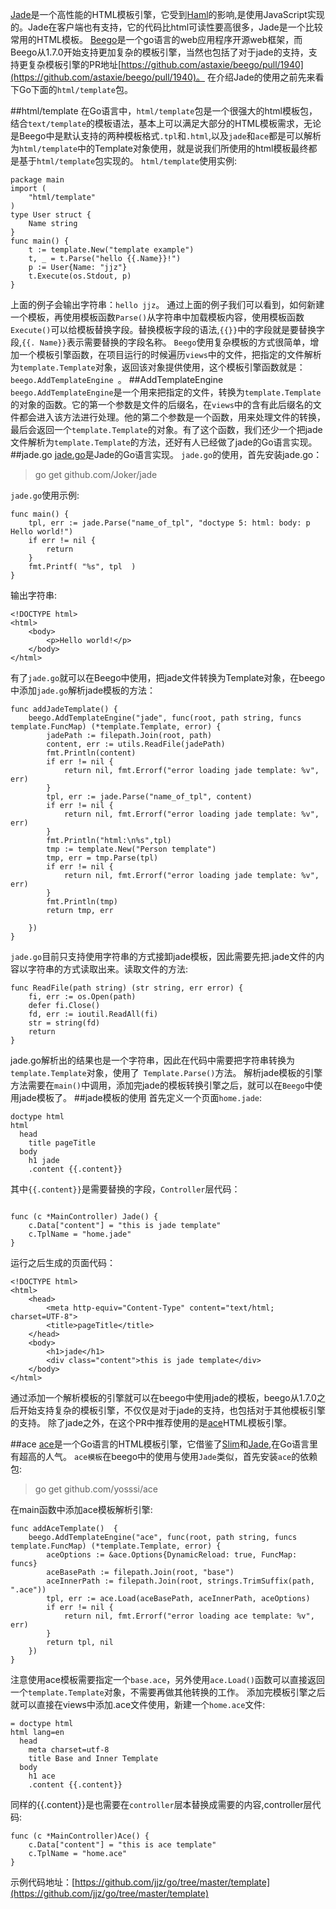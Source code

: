 [Jade](https://pugjs.org/api/getting-started.html)是一个高性能的HTML模板引擎，它受到[Haml](http://haml-lang.com/)的影响,是使用JavaScript实现的。Jade在客户端也有支持，它的代码比html可读性要高很多，Jade是一个比较常用的HTML模板。
[Beego](https://beego.me/)是一个go语言的web应用程序开源web框架，而Beego从1.7.0开始支持更加复杂的模板引擎，当然也包括了对于jade的支持，支持更复杂模板引擎的PR地址[https://github.com/astaxie/beego/pull/1940](https://github.com/astaxie/beego/pull/1940)。
在介绍Jade的使用之前先来看下Go下面的`html/template`包。

##html/template
在Go语言中，`html/template`包是一个很强大的html模板包，结合`text/template`的模板语法，基本上可以满足大部分的HTML模板需求，无论是Beego中是默认支持的两种模板格式`.tpl`和`.html`,以及`jade`和`ace`都是可以解析为`html/template`中的Template对象使用，就是说我们所使用的html模板最终都是基于`html/template`包实现的。
`html/template`使用实例:
```
package main
import (
    "html/template"
)
type User struct {
    Name string
}
func main() {
    t := template.New("template example")
    t, _ = t.Parse("hello {{.Name}}!")
    p := User{Name: "jjz"}
    t.Execute(os.Stdout, p)
}

```
上面的例子会输出字符串：`hello jjz`。
通过上面的例子我们可以看到，如何新建一个模板，再使用模板函数`Parse()`从字符串中加载模板内容，使用模板函数`Execute()`可以给模板替换字段。替换模板字段的语法,`{{}}`中的字段就是要替换字段,`{{. Name}}`表示需要替换的字段名称。
`Beego`使用复杂模板的方式很简单，增加一个模板引擎函数，在项目运行的时候遍历`views`中的文件，把指定的文件解析为`template.Template`对象，返回该对象提供使用，这个模板引擎函数就是：`beego.AddTemplateEngine
`。
##AddTemplateEngine
`beego.AddTemplateEngine`是一个用来把指定的文件，转换为`template.Template`的对象的函数。它的第一个参数是文件的后缀名，在`views`中的含有此后缀名的文件都会进入该方法进行处理。他的第二个参数是一个函数，用来处理文件的转换，最后会返回一个`template.Template`的对象。有了这个函数，我们还少一个把jade文件解析为`template.Template`的方法，还好有人已经做了jade的Go语言实现。
##jade.go
[jade.go](https://github.com/Joker/jade)是Jade的Go语言实现。
`jade.go`的使用，首先安装jade.go：
>go get github.com/Joker/jade

`jade.go`使用示例:
```
func main() {
    tpl, err := jade.Parse("name_of_tpl", "doctype 5: html: body: p Hello world!")
    if err != nil {
        return
    }
    fmt.Printf( "%s", tpl  )
}
```
输出字符串:
```
<!DOCTYPE html>
<html>
    <body>
        <p>Hello world!</p>
    </body>
</html>
```
有了`jade.go`就可以在Beego中使用，把jade文件转换为Template对象，在beego中添加`jade.go`解析jade模板的方法：
```
func addJadeTemplate() {
	beego.AddTemplateEngine("jade", func(root, path string, funcs template.FuncMap) (*template.Template, error) {
		jadePath := filepath.Join(root, path)
		content, err := utils.ReadFile(jadePath)
		fmt.Println(content)
		if err != nil {
			return nil, fmt.Errorf("error loading jade template: %v", err)
		}
		tpl, err := jade.Parse("name_of_tpl", content)
		if err != nil {
			return nil, fmt.Errorf("error loading jade template: %v", err)
		}
		fmt.Println("html:\n%s",tpl)
		tmp := template.New("Person template")
		tmp, err = tmp.Parse(tpl)
		if err != nil {
			return nil, fmt.Errorf("error loading jade template: %v", err)
		}
		fmt.Println(tmp)
		return tmp, err

	})
}
```
`jade.go`目前只支持使用字符串的方式接卸jade模板，因此需要先把.jade文件的内容以字符串的方式读取出来。读取文件的方法:
```
func ReadFile(path string) (str string, err error) {
	fi, err := os.Open(path)
	defer fi.Close()
	fd, err := ioutil.ReadAll(fi)
	str = string(fd)
	return
}
```

jade.go解析出的结果也是一个字符串，因此在代码中需要把字符串转换为`template.Template`对象，使用了` Template.Parse()`方法。
解析jade模板的引擎方法需要在`main()`中调用，添加完jade的模板转换引擎之后，就可以在`Beego`中使用jade模板了。
##jade模板的使用
首先定义一个页面`home.jade`:
```
doctype html
html
  head
    title pageTitle
  body
    h1 jade
    .content {{.content}}
```
其中`{{.content}}`是需要替换的字段，`Controller`层代码：
```

func (c *MainController) Jade() {
	c.Data["content"] = "this is jade template"
	c.TplName = "home.jade"
}
```
运行之后生成的页面代码：
```
<!DOCTYPE html>
<html>
	<head>
		<meta http-equiv="Content-Type" content="text/html; charset=UTF-8">
		<title>pageTitle</title>
 	</head>
  	<body>
        <h1>jade</h1>
        <div class="content">this is jade template</div>  
	</body>
</html>
```
通过添加一个解析模板的引擎就可以在beego中使用jade的模板，beego从1.7.0之后开始支持复杂的模板引擎，不仅仅是对于jade的支持，也包括对于其他模板引擎的支持。
除了jade之外，在这个PR中推荐使用的是[ace](https://github.com/yosssi/ace)HTML模板引擎。


##ace
[ace](https://github.com/yosssi/ace)是一个Go语言的HTML模板引擎，它借鉴了[Slim](http://slim-lang.com/)和[Jade](https://pugjs.org/api/getting-started.html),在Go语言里有超高的人气。
`ace模板`在beego中的使用与使用`Jade`类似，首先安装`ace`的依赖包:
>go get github.com/yosssi/ace

在main函数中添加ace模板解析引擎:
```
func addAceTemplate()  {
	beego.AddTemplateEngine("ace", func(root, path string, funcs template.FuncMap) (*template.Template, error) {
		aceOptions := &ace.Options{DynamicReload: true, FuncMap: funcs}
		aceBasePath := filepath.Join(root, "base")
		aceInnerPath := filepath.Join(root, strings.TrimSuffix(path, ".ace"))
		tpl, err := ace.Load(aceBasePath, aceInnerPath, aceOptions)
		if err != nil {
			return nil, fmt.Errorf("error loading ace template: %v", err)
		}
		return tpl, nil
	})	
}

```
注意使用ace模板需要指定一个`base.ace`，另外使用`ace.Load()`函数可以直接返回一个`template.Template`对象，不需要再做其他转换的工作。
添加完模板引擎之后就可以直接在views中添加.ace文件使用，新建一个`home.ace`文件:
```
= doctype html
html lang=en
  head
    meta charset=utf-8
    title Base and Inner Template
  body
    h1 ace
    .content {{.content}}

```
同样的{{.content}}是也需要在`controller`层本替换成需要的内容,controller层代码:
```
func (c *MainController)Ace() {
	c.Data["content"] = "this is ace template"
	c.TplName = "home.ace"
}
```

示例代码地址：[https://github.com/jjz/go/tree/master/template](https://github.com/jjz/go/tree/master/template)

